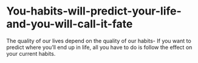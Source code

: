 # You-habits-will-predict-your-life-and-you-will-call-it-fate
The quality of our lives depend on the quality of our habits- If you want to predict where you’ll end up in life, all you have to do is follow the effect on your current habits. 
